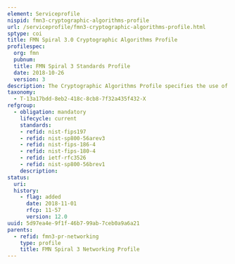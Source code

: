 ```yaml
---
element: Serviceprofile
nispid: fmn3-cryptographic-algorithms-profile
url: /serviceprofile/fmn3-cryptographic-algorithms-profile.html
sptype: coi
title: FMN Spiral 3.0 Cryptographic Algorithms Profile
profilespec:
  org: fmn
  pubnum: 
  title: FMN Spiral 3 Standards Profile
  date: 2018-10-26
  version: 3
description: The Cryptographic Algorithms Profile specifies the use of public standards for cryptographic algorithm interoperability to protect IT systems.
taxonomy:
  - T-13a17bdd-8eb2-418c-8cb8-7f32a435f432-X
refgroup:
  - obligation: mandatory
    lifecycle: current
    standards: 
    - refid: nist-fips197
    - refid: nist-sp800-56arev3
    - refid: nist-fips-186-4
    - refid: nist-fips-180-4
    - refid: ietf-rfc3526
    - refid: nist-sp800-56brev1
    description: 
status:
  uri: 
  history: 
    - flag: added
      date: 2018-11-01
      rfcp: 11-57
      version: 12.0
uuid: 5d97ea4e-9f1f-46b7-99ab-7ceb0a9a6a21
parents:
  - refid: fmn3-pr-networking
    type: profile
    title: FMN Spiral 3 Networking Profile
---
```

